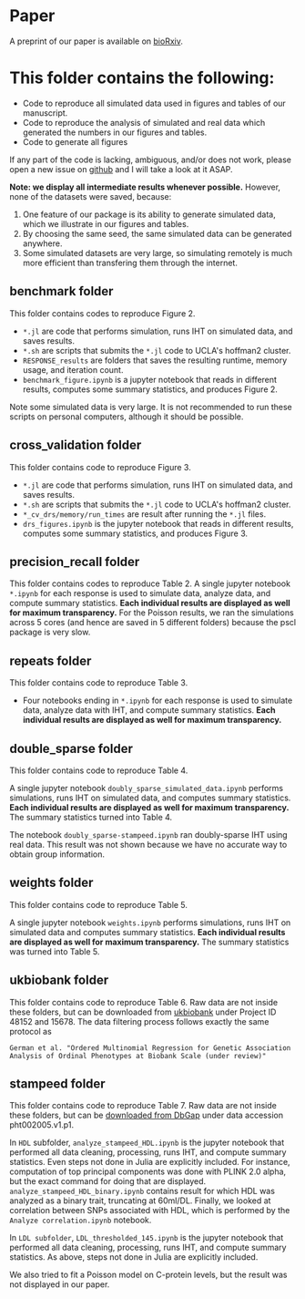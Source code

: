 # Paper 

A preprint of our paper is available on [bioRxiv](https://www.biorxiv.org/content/10.1101/697755v1).

# This folder contains the following:

+ Code to reproduce all simulated data used in figures and tables of our manuscript.
+ Code to reproduce the analysis of simulated and real data which generated the numbers in our figures and tables. 
+ Code to generate all figures

If any part of the code is lacking, ambiguous, and/or does not work, please open a new issue on [github](https://github.com/biona001/MendelIHT.jl/issues) and I will take a look at it ASAP. 

**Note: we display all intermediate results whenever possible.** However, none of the datasets were saved, because:

1. One feature of our package is its ability to generate simulated data, which we illustrate in our figures and tables. 
2. By choosing the same seed, the same simulated data can be generated anywhere. 
3. Some simulated datasets are very large, so simulating remotely is much more efficient than transfering them through the internet. 

## benchmark folder

This folder contains codes to reproduce Figure 2. 

+ `*.jl` are code that performs simulation, runs IHT on simulated data, and saves results. 
+ `*.sh` are scripts that submits the `*.jl` code to UCLA's hoffman2 cluster.
+ `RESPONSE_results` are folders that saves the resulting runtime, memory usage, and iteration count. 
+ `benchmark_figure.ipynb` is a jupyter notebook that reads in different results, computes some summary statistics, and produces Figure 2. 

Note some simulated data is very large. It is not recommended to run these scripts on personal computers, although it should be possible. 

## cross_validation folder

This folder contains code to reproduce Figure 3. 

+ `*.jl` are code that performs simulation, runs IHT on simulated data, and saves results.
+ `*.sh` are scripts that submits the `*.jl` code to UCLA's hoffman2 cluster.
+ `*_cv_drs/memory/run_times` are result after running the `*.jl` files.
+ `drs_figures.ipynb` is the jupyter notebook that reads in different results, computes some summary statistics, and produces Figure 3.  

## precision_recall folder

This folder contains codes to reproduce Table 2. A single jupyter notebook `*.ipynb` for each response is used to simulate data, analyze data, and compute summary statistics. **Each individual results are displayed as well for maximum transparency.** For the Poisson results, we ran the simulations across 5 cores (and hence are saved in 5 different folders) because the pscl package is very slow. 

## repeats folder

This folder contains code to reproduce Table 3. 

+ Four notebooks ending in `*.ipynb` for each response is used to simulate data, analyze data with IHT, and compute summary statistics. **Each individual results are displayed as well for maximum transparency.**

## double_sparse folder

This folder contains code to reproduce Table 4. 

A single jupyter notebook `doubly_sparse_simulated_data.ipynb` performs simulations, runs IHT on simulated data, and computes summary statistics. **Each individual results are displayed as well for maximum transparency.** The summary statistics turned into Table 4. 

The notebook `doubly_sparse-stampeed.ipynb` ran doubly-sparse IHT using real data. This result was not shown because we have no accurate way to obtain group information. 

## weights folder

This folder contains code to reproduce Table 5. 

A single jupyter notebook `weights.ipynb` performs simulations, runs IHT on simulated data and computes summary statistics. **Each individual results are displayed as well for maximum transparency.** The summary statistics was turned into Table 5. 

## ukbiobank folder

This folder contains code to reproduce Table 6. Raw data are not inside these folders, but can be downloaded from [ukbiobank](https://www.ukbiobank.ac.uk/) under Project ID 48152 and 15678. The data filtering process follows exactly the same protocol as 
```
German et al. "Ordered Multinomial Regression for Genetic Association Analysis of Ordinal Phenotypes at Biobank Scale (under review)"
```

## stampeed	folder

This folder contains code to reproduce Table 7. Raw data are not inside these folders, but can be [downloaded from DbGap](https://www.ncbi.nlm.nih.gov/projects/gap/cgi-bin/dataset.cgi?study_id=phs000276.v2.p1&pht=2005) under data accession pht002005.v1.p1.  

In `HDL` subfolder, `analyze_stampeed_HDL.ipynb` is the jupyter notebook that performed all data cleaning, processing, runs IHT, and compute summary statistics. Even steps not done in Julia are explicitly included. For instance, computation of top principal components was done with PLINK 2.0 alpha, but the exact command for doing that are displayed. `analyze_stampeed_HDL_binary.ipynb` contains result for which HDL was analyzed as a binary trait, truncating at 60ml/DL. Finally, we looked at correlation between SNPs associated with HDL, which is performed by the `Analyze correlation.ipynb` notebook. 

In `LDL subfolder`, `LDL_thresholded_145.ipynb` is the jupyter notebook that performed all data cleaning, processing, runs IHT, and compute summary statistics. As above, steps not done in Julia are explicitly included. 

We also tried to fit a Poisson model on C-protein levels, but the result was not displayed in our paper. 